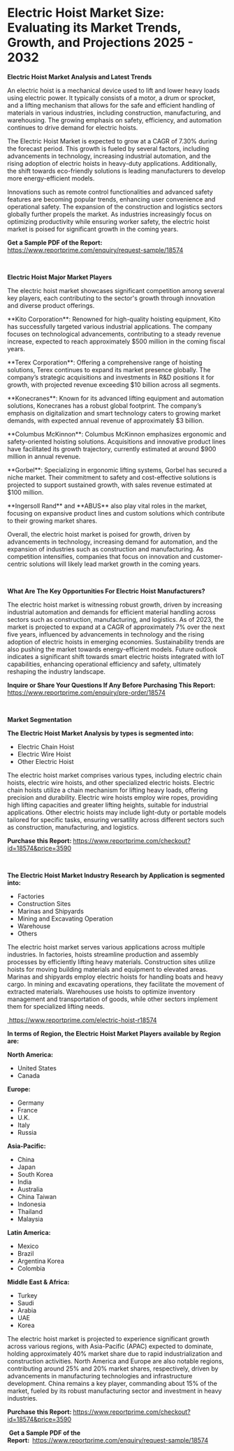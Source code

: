 <p><h1>Electric Hoist Market Size: Evaluating its Market Trends, Growth, and Projections 2025 - 2032</h1></p><p><strong>Electric Hoist Market Analysis and Latest Trends</strong></p>
<p><p>An electric hoist is a mechanical device used to lift and lower heavy loads using electric power. It typically consists of a motor, a drum or sprocket, and a lifting mechanism that allows for the safe and efficient handling of materials in various industries, including construction, manufacturing, and warehousing. The growing emphasis on safety, efficiency, and automation continues to drive demand for electric hoists.</p><p>The Electric Hoist Market is expected to grow at a CAGR of 7.30% during the forecast period. This growth is fueled by several factors, including advancements in technology, increasing industrial automation, and the rising adoption of electric hoists in heavy-duty applications. Additionally, the shift towards eco-friendly solutions is leading manufacturers to develop more energy-efficient models. </p><p>Innovations such as remote control functionalities and advanced safety features are becoming popular trends, enhancing user convenience and operational safety. The expansion of the construction and logistics sectors globally further propels the market. As industries increasingly focus on optimizing productivity while ensuring worker safety, the electric hoist market is poised for significant growth in the coming years.</p></p>
<p><strong>Get a Sample PDF of the Report:&nbsp;</strong> <a href="https://www.reportprime.com/enquiry/request-sample/18574?utm_campaign=4544&utm_medium=2&utm_source=Github&utm_content=ia&utm_term=18052025&utm_id=electric-hoist">https://www.reportprime.com/enquiry/request-sample/18574</a></p>
<p>&nbsp;</p>
<p><strong>Electric Hoist Major Market Players</strong></p>
<p><p>The electric hoist market showcases significant competition among several key players, each contributing to the sector's growth through innovation and diverse product offerings. </p><p>**Kito Corporation**: Renowned for high-quality hoisting equipment, Kito has successfully targeted various industrial applications. The company focuses on technological advancements, contributing to a steady revenue increase, expected to reach approximately $500 million in the coming fiscal years.</p><p>**Terex Corporation**: Offering a comprehensive range of hoisting solutions, Terex continues to expand its market presence globally. The company’s strategic acquisitions and investments in R&D positions it for growth, with projected revenue exceeding $10 billion across all segments.</p><p>**Konecranes**: Known for its advanced lifting equipment and automation solutions, Konecranes has a robust global footprint. The company’s emphasis on digitalization and smart technology caters to growing market demands, with expected annual revenue of approximately $3 billion.</p><p>**Columbus McKinnon**: Columbus McKinnon emphasizes ergonomic and safety-oriented hoisting solutions. Acquisitions and innovative product lines have facilitated its growth trajectory, currently estimated at around $900 million in annual revenue.</p><p>**Gorbel**: Specializing in ergonomic lifting systems, Gorbel has secured a niche market. Their commitment to safety and cost-effective solutions is projected to support sustained growth, with sales revenue estimated at $100 million.</p><p>**Ingersoll Rand** and **ABUS** also play vital roles in the market, focusing on expansive product lines and custom solutions which contribute to their growing market shares.</p><p>Overall, the electric hoist market is poised for growth, driven by advancements in technology, increasing demand for automation, and the expansion of industries such as construction and manufacturing. As competition intensifies, companies that focus on innovation and customer-centric solutions will likely lead market growth in the coming years.</p></p>
<p>&nbsp;</p>
<p><strong>What Are The Key Opportunities For Electric Hoist Manufacturers?</strong></p>
<p><p>The electric hoist market is witnessing robust growth, driven by increasing industrial automation and demands for efficient material handling across sectors such as construction, manufacturing, and logistics. As of 2023, the market is projected to expand at a CAGR of approximately 7% over the next five years, influenced by advancements in technology and the rising adoption of electric hoists in emerging economies. Sustainability trends are also pushing the market towards energy-efficient models. Future outlook indicates a significant shift towards smart electric hoists integrated with IoT capabilities, enhancing operational efficiency and safety, ultimately reshaping the industry landscape.</p></p>
<p><strong>Inquire or Share Your Questions If Any Before Purchasing This Report:</strong> <a href="https://www.reportprime.com/enquiry/pre-order/18574?utm_campaign=4544&utm_medium=2&utm_source=Github&utm_content=ia&utm_term=18052025&utm_id=electric-hoist">https://www.reportprime.com/enquiry/pre-order/18574</a></p>
<p>&nbsp;</p>
<p><strong>Market Segmentation</strong></p>
<p><strong>The Electric Hoist Market Analysis by types is segmented into:</strong></p>
<p><ul><li>Electric Chain Hoist</li><li>Electric Wire Hoist</li><li>Other Electric Hoist</li></ul></p>
<p><p>The electric hoist market comprises various types, including electric chain hoists, electric wire hoists, and other specialized electric hoists. Electric chain hoists utilize a chain mechanism for lifting heavy loads, offering precision and durability. Electric wire hoists employ wire ropes, providing high lifting capacities and greater lifting heights, suitable for industrial applications. Other electric hoists may include light-duty or portable models tailored for specific tasks, ensuring versatility across different sectors such as construction, manufacturing, and logistics.</p></p>
<p><strong>Purchase this Report:&nbsp;</strong><a href="https://www.reportprime.com/checkout?id=18574&price=3590&utm_campaign=4544&utm_medium=2&utm_source=Github&utm_content=ia&utm_term=18052025&utm_id=electric-hoist">https://www.reportprime.com/checkout?id=18574&price=3590</a></p>
<p>&nbsp;</p>
<p><strong>The Electric Hoist Market Industry Research by Application is segmented into:</strong></p>
<p><ul><li>Factories</li><li>Construction Sites</li><li>Marinas and Shipyards</li><li>Mining and Excavating Operation</li><li>Warehouse</li><li>Others</li></ul></p>
<p><p>The electric hoist market serves various applications across multiple industries. In factories, hoists streamline production and assembly processes by efficiently lifting heavy materials. Construction sites utilize hoists for moving building materials and equipment to elevated areas. Marinas and shipyards employ electric hoists for handling boats and heavy cargo. In mining and excavating operations, they facilitate the movement of extracted materials. Warehouses use hoists to optimize inventory management and transportation of goods, while other sectors implement them for specialized lifting needs.</p></p>
<p><a href="https://www.reportprime.com/electric-hoist-r18574?utm_campaign=4544&utm_medium=2&utm_source=Github&utm_content=ia&utm_term=18052025&utm_id=electric-hoist">&nbsp;https://www.reportprime.com/electric-hoist-r18574</a></p>
<p><strong>In terms of Region, the Electric Hoist Market Players available by Region are:</strong></p>
<p>
    <p> <strong> North America: </strong>
        <ul>
            <li>United States</li>
            <li>Canada</li>
        </ul>
        </p> 
    <p> <strong> Europe: </strong>
        <ul>
            <li>Germany</li>
            <li>France</li>
            <li>U.K.</li>
            <li>Italy</li>
            <li>Russia</li>
        </ul>
        </p> 
    <p> <strong> Asia-Pacific: </strong>
        <ul>
            <li>China</li>
            <li>Japan</li>
            <li>South Korea</li>
            <li>India</li>
            <li>Australia</li>
            <li>China Taiwan</li>
            <li>Indonesia</li>
            <li>Thailand</li>
            <li>Malaysia</li>
        </ul>
        </p> 
    <p> <strong> Latin America: </strong>
        <ul>
            <li>Mexico</li>
            <li>Brazil</li>
            <li>Argentina Korea</li>
            <li>Colombia</li>
        </ul>
        </p> 
    <p> <strong> Middle East & Africa: </strong>
        <ul>
            <li>Turkey</li>
            <li>Saudi</li>
            <li>Arabia</li>
            <li>UAE</li>
            <li>Korea</li>
        </ul>
    </p>
    </p>
<p><p>The electric hoist market is projected to experience significant growth across various regions, with Asia-Pacific (APAC) expected to dominate, holding approximately 40% market share due to rapid industrialization and construction activities. North America and Europe are also notable regions, contributing around 25% and 20% market shares, respectively, driven by advancements in manufacturing technologies and infrastructure development. China remains a key player, commanding about 15% of the market, fueled by its robust manufacturing sector and investment in heavy industries.</p></p>
<p><strong>Purchase this Report: </strong><a href="https://www.reportprime.com/checkout?id=18574&price=3590&utm_campaign=4544&utm_medium=2&utm_source=Github&utm_content=ia&utm_term=18052025&utm_id=electric-hoist">https://www.reportprime.com/checkout?id=18574&price=3590</a></p>
<p>&nbsp;<strong>Get a Sample PDF of the Report:&nbsp;&nbsp;</strong><a href="https://www.reportprime.com/enquiry/request-sample/18574?utm_campaign=4544&utm_medium=2&utm_source=Github&utm_content=ia&utm_term=18052025&utm_id=electric-hoist">https://www.reportprime.com/enquiry/request-sample/18574</a></p>
<p><strong></strong></p>
<p><p></p><p></p><p></p></p>